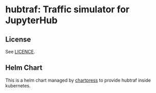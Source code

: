# hubtraf: Traffic simulator for JupyterHub

## License

See [LICENCE](LICENCE).

## Helm Chart

This is a helm chart managed by
[chartpress](https://github.com/jupyterhub/chartpress)
to provide hubtraf inside kubernetes.
